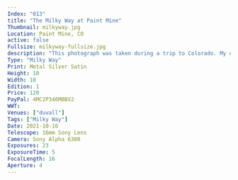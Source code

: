```yaml
---
Index: "013"
title: "The Milky Way at Paint Mine"
Thumbnail: milkyway.jpg
Location: Paint Mine, CO
active: false
Fullsize: milkyway-fullsize.jpg
description: "This photograph was taken during a trip to Colorado. My daughter and son-in-law knew about my astrophotography hobby and surprised me by offering to take me to Paint Mine, a remote location with darker skies. Although there was a pervasive glow of light pollution low on the horizon from a nearby town, the sky was much darker than what I see in Monroe, WA. I took several long exposures and combined them for my first ever Milky Way astrograph." 
Type: "Milky Way"
Print: Metal Silver Satin
Height: 10
Width: 10
Edition: 1
Price: 120
PayPal: 4MC2P346MBBV2
WWT: 
Venues: ["duvall"]
Tags: ["Milky Way"]
Date: 2021-10-16
Telescope: 16mm Sony Lens
Camera: Sony Alpha 6300
Exposures: 23
ExposureTime: 5
FocalLength: 16
Aperture: 4
---
```

